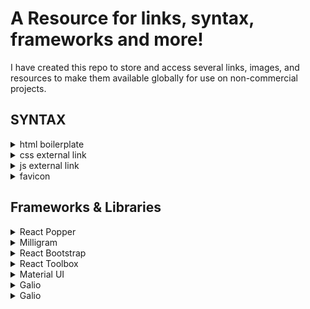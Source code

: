 # A Resource for links, syntax, frameworks and more!
I have created this repo to store and access several links, images, and resources to make them available globally for use on non-commercial projects.

## SYNTAX

<details><summary>html boilerplate</summary>
<br>
    `<!DOCTYPE html> <html lang="en">
    <meta charset="UTF-8" />
    <meta name="viewport" content="width=device-width, initial-scale=1.0" />
    <meta http-equiv="X-UA-Compatible" content="ie=edge" />
    <link rel="icon" href="jcgr_06.ico" type="image">
    <link rel="stylesheet" type="text/css" href="style.css">
    </head>
    <body>
    
    <script src="script.js"></script>
    </body>
    </html>`
</details>

<details><summary>css external link</summary>
<br>

`<link rel="stylesheet" type="text/css" href="style.css">`
</details>

<details><summary>js external link</summary>
<br>

`<script src="script.js"></script>`
</details>

<details><summary>
    favicon
    </summary>
<br>

`<link rel="icon" href="jcgr_06.ico" type="image">`
</details>

## Frameworks & Libraries

<details><summary>React Popper</summary>


#### Install with npm:
```npm i react-popper @popperjs/core```
 
[React Popper](https://www.npmjs.com/package/react-popper)
</details>

<details><summary>Milligram</summary>
    
#### Install with npm and add the tags in the head:

```$ npm install milligram
<link rel="stylesheet" href="https://fonts.googleapis.com/css?family=Roboto:300,300italic,700,700italic">
<link rel="stylesheet" href="https://cdnjs.cloudflare.com/ajax/libs/normalize/8.0.1/normalize.css">
<link rel="stylesheet" href="https://cdnjs.cloudflare.com/ajax/libs/milligram/1.4.0/milligram.css">
```

[Milligram](https://milligram.io/)

</details>
<!--     ****************************DIVIDER****************************     -->
<details><summary>React Bootstrap</summary>

#### Install with npm:

```npm install react-bootstrap bootstrap```

[React Bootstrap](https://react-bootstrap.github.io/)

</details>


<details><summary>React Toolbox</summary>
    
#### Install with npm:

```$ npm install --save react-toolbox```
    
[React Toolbox](http://www.react-toolbox.io/#/install)

</details>

<details><summary>Material UI</summary>
    
#### Install with npm:

```$ npm install @material-ui/core```
    
[Material UI](https://material-ui.com/?ref=designrevision.com)

</details>

<details><summary>Galio</summary>
    
#### Install with npm:

```npm install galio-framework```
    
[Galio](www.npm install galio-framework)

</details>

<details><summary>Galio</summary>
    
#### Install with npm:

```npm install galio-framework```
    
[Galio](www.npm install galio-framework)

</details>

